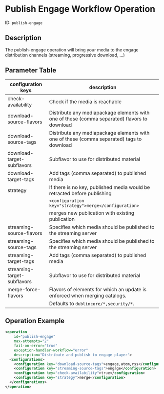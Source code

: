 Publish Engage Workflow Operation
=================================

ID: `publish-engage`


Description
-----------

The publish-engage operation will bring your media to the engage distribution channels (streaming, progressive
download, …)


Parameter Table
---------------

|configuration keys         |description                                                                                  |
|---------------------------|---------------------------------------------------------------------------------------------|
|check-availability         |Check if the media is reachable                                                              |
|download-source-flavors    |Distribute any mediapackage elements with one of these (comma separated) flavors to download |
|download-source-tags       |Distribute any mediapackage elements with one of these (comma separated) tags to download    |
|download-target-subflavors |Subflavor to use for distributed material                                                    |
|download-target-tags       |Add tags (comma separated) to published media                                                |
|strategy                   |If there is no key, published media would be retracted before publishing                     |
|                           |`<configuration key="strategy">merge</configuration>`                                        |
|                           |merges new publication with existing publication                                             |
|streaming-source-flavors   |Specifies which media should be published to the streaming server                            |
|streaming-source-tags      |Specifies which media should be published to the streaming server                            |
|streaming-target-tags      |Add tags (comma separated) to published media                                                |
|streaming-target-subflavors|Subflavor to use for distributed material                                                    |
|merge-force-flavors        |Flavors of elements for which an update is enforced when merging catalogs.                  |
|                           |Defaults to `dublincore/*,security/*`.


Operation Example
-----------------

```xml
<operation
    id="publish-engage"
    max-attempts="2"
    fail-on-error="true"
    exception-handler-workflow="error"
    description="Distribute and publish to engage player">
  <configurations>
    <configuration key="download-source-tags">engage,atom,rss</configuration>
    <configuration key="streaming-source-tags">engage</configuration>
    <configuration key="check-availability">true</configuration>
    <configuration key="strategy">merge</configuration>
  </configurations>
</operation>
```
